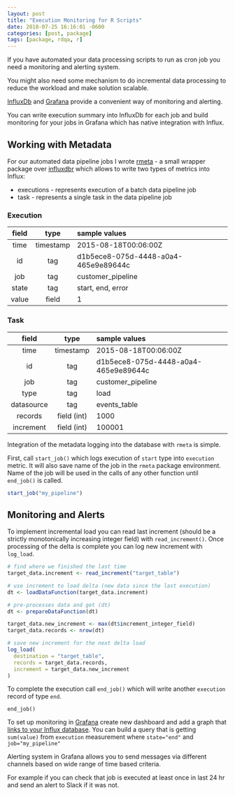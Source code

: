 ```yaml
---
layout: post
title: "Execution Monitoring for R Scripts"
date: 2018-07-25 16:16:01 -0600
categories: [post, package]
tags: [package, rdqa, r]
---
```


If you have automated your data processing scripts to run as cron job you need a monitoring and alerting system.  

You might also need some mechanism to do incremental data processing to reduce the workload and make solution scalable.

[InfluxDb](https://www.influxdata.com/) and [Grafana](https://grafana.com/) provide a convenient way of monitoring and alerting.

You can write execution summary into InfluxDb for each job and build monitoring for your jobs in Grafana which has native integration with Influx.

## Working with Metadata
For our automated data pipeline jobs I wrote [rmeta](https://github.com/byapparov/rmeta) - a small wrapper package over [influxdbr](https://github.com/dleutnant/influxdbr) which allows to write two types of metrics into Influx:

* executions - represents execution of a batch data pipeline job
* task - represents a single task in the data pipeline job

### Execution

| field         |   type        | sample values                        |
|:-------------:|:-------------:|:-------------------------------------|
| time          | timestamp     | 2015-08-18T00:06:00Z                 |
| id            | tag           | d1b5ece8-075d-4448-a0a4-465e9e89644c |
| job           | tag           | customer_pipeline                    |
| state         | tag           | start, end, error                    |
| value         | field         | 1                                    |

### Task

| field         |   type        | sample values        |
|:-------------:|:-------------:|:---------------------|
| time          | timestamp     | 2015-08-18T00:06:00Z |
| id            | tag           | d1b5ece8-075d-4448-a0a4-465e9e89644c |
| job           | tag           | customer_pipeline    |
| type          | tag           | load                 |
| datasource    | tag           | events_table         |
| records       | field (int)   | 1000                 |
| increment     | field (int)   | 100001               |


Integration of the metadata logging into the database with `rmeta` is simple.

First, call `start_job()` which logs execution of `start` type into `execution` metric. It will also save name of the job in the `rmeta` package environment. Name of the job will be used in the calls of any other function until `end_job()` is called.

```R
start_job("my_pipeline")

```

## Monitoring and Alerts

To implement incremental load you can read last increment (should be a strictly monotonically increasing integer field) with `read_increment()`. Once processing of the delta is complete you can log new increment with `log_load`.

```R
# find where we finished the last time
target_data.increment <- read_increment("target_table")

# use increment to load delta (new data since the last execution)
dt <- loadDataFunction(target_data.increment)

# pre-processes data and get (dt)
dt <- prepareDataFunction(dt)

target_data.new_increment <- max(dt$increment_integer_field)
target_data.records <- nrow(dt)

# save new increment for the next delta load
log_load(
  destination = "target_table",
  records = target_data.records,
  increment = target_data.new_increment
)
```

To complete the execution call `end_job()` which will write another `execution` record of type `end`.

```
end_job()
```


To set up monitoring in [Grafana](http://docs.grafana.org/guides/getting_started/) create new dashboard and add a graph that [links to your Influx database](http://docs.grafana.org/features/datasources/influxdb/). You can build a query that is getting `sum(value)` from `execution` measurement where `state="end"` and `job="my_pipeline"`

Alerting system in Grafana allows you to send messages via different channels based on wide range of time based criteria.

For example if you can check that job is executed at least once in last 24 hr and send an alert to Slack if it was not.
